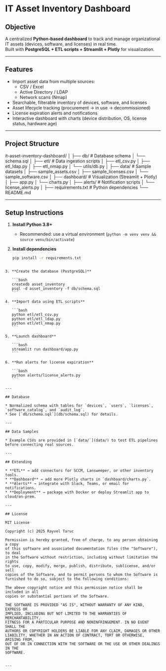 # IT Asset Inventory Dashboard

## Objective
A centralized **Python-based dashboard** to track and manage organizational IT assets (devices, software, and licenses) in real time.  
Built with **PostgreSQL + ETL scripts + Streamlit + Plotly** for visualization.

---

## Features
- Import asset data from multiple sources:
  - CSV / Excel
  - Active Directory / LDAP
  - Network scans (Nmap)
- Searchable, filterable inventory of devices, software, and licenses
- Asset lifecycle tracking (procurement → in use → decommissioned)
- License expiration alerts and notifications
- Interactive dashboard with charts (device distribution, OS, license status, hardware age)

---

## Project Structure

it-asset-inventory-dashboard/
│
├── db/ # Database schema
│ └── schema.sql
│
├── etl/ # Data ingestion scripts
│ ├── etl_csv.py
│ ├── etl_ldap.py
│ ├── etl_nmap.py
│ └── utils/db.py
│
├── data/ # Sample datasets
│ ├── sample_assets.csv
│ ├── sample_licenses.csv
│ └── sample_software.csv
│
├── dashboard/ # Visualization (Streamlit + Plotly)
│ ├── app.py
│ └── charts.py
│
├── alerts/ # Notification scripts
│ └── license_alerts.py
│
├── requirements.txt # Python dependencies
└── README.md

---

## Setup Instructions

1. **Install Python 3.8+**
   - Recommended: use a virtual environment (`python -m venv venv && source venv/bin/activate`)

2. **Install dependencies**
   ```bash
   pip install -r requirements.txt
````

3. **Create the database (PostgreSQL)**

   ```bash
   createdb asset_inventory
   psql -d asset_inventory -f db/schema.sql
   ```

4. **Import data using ETL scripts**

   ```bash
   python etl/etl_csv.py
   python etl/etl_ldap.py
   python etl/etl_nmap.py
   ```

5. **Launch dashboard**

   ```bash
   streamlit run dashboard/app.py
   ```

6. **Run alerts for license expiration**

   ```bash
   python alerts/license_alerts.py
   ```

---

## Database

* Normalized schema with tables for `devices`, `users`, `licenses`, `software_catalog`, and `audit_log`.
* See [`db/schema.sql`](db/schema.sql) for details.

---

## Data Samples

* Example CSVs are provided in [`data/`](data/) to test ETL pipelines before connecting real sources.

---

## Extending

* **ETL** → add connectors for SCCM, Lansweeper, or other inventory tools.
* **Dashboard** → add more Plotly charts in `dashboard/charts.py`.
* **Alerts** → integrate with Slack, Teams, or email for notifications.
* **Deployment** → package with Docker or deploy Streamlit app to cloud/on-prem.

---

## License

MIT License

Copyright (c) 2025 Rayvel Taruc

Permission is hereby granted, free of charge, to any person obtaining a copy
of this software and associated documentation files (the "Software"), to deal
in the Software without restriction, including without limitation the rights
to use, copy, modify, merge, publish, distribute, sublicense, and/or sell
copies of the Software, and to permit persons to whom the Software is
furnished to do so, subject to the following conditions:

The above copyright notice and this permission notice shall be included in all
copies or substantial portions of the Software.

THE SOFTWARE IS PROVIDED "AS IS", WITHOUT WARRANTY OF ANY KIND, EXPRESS OR
IMPLIED, INCLUDING BUT NOT LIMITED TO THE WARRANTIES OF MERCHANTABILITY,
FITNESS FOR A PARTICULAR PURPOSE AND NONINFRINGEMENT. IN NO EVENT SHALL THE
AUTHORS OR COPYRIGHT HOLDERS BE LIABLE FOR ANY CLAIM, DAMAGES OR OTHER
LIABILITY, WHETHER IN AN ACTION OF CONTRACT, TORT OR OTHERWISE, ARISING FROM,
OUT OF OR IN CONNECTION WITH THE SOFTWARE OR THE USE OR OTHER DEALINGS IN THE
SOFTWARE.


---


